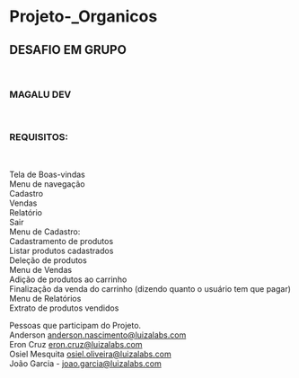 # Projeto-_Organicos
<h2>DESAFIO EM GRUPO</h2><br>
<h3>MAGALU DEV</h3><br>

<h3>REQUISITOS:</h3><br>

Tela de Boas-vindas<br>
Menu de navegação<br>
Cadastro<br>
Vendas<br>
Relatório<br>
Sair<br>
Menu de Cadastro:<br>
Cadastramento de produtos<br>
Listar produtos cadastrados<br>
Deleção de produtos<br>
Menu de Vendas<br>
Adição de produtos ao carrinho<br>
Finalização da venda do carrinho (dizendo quanto o usuário tem que pagar)<br>
Menu de Relatórios<br>
Extrato de produtos vendidos<br>


Pessoas que participam do Projeto.<br>
Anderson anderson.nascimento@luizalabs.com<br>
Eron Cruz eron.cruz@luizalabs.com<br>
Osiel Mesquita osiel.oliveira@luizalabs.com <br>
João Garcia - joao.garcia@luizalabs.com<br>